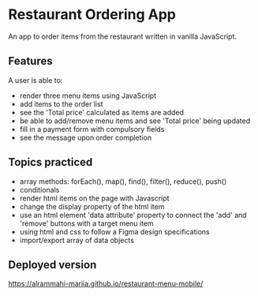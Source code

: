 # Restaurant Ordering App

An app to order items from the restaurant written in vanilla JavaScript. 

## Features

A user is able to:
- render three menu items using JavaScript
- add items to the order list
- see the 'Total price' calculated as items are added
- be able to add/remove menu items and see 'Total price' being updated
- fill in a payment form with compulsory fields
- see the message upon order completion

## Topics practiced

- array methods: forEach(), map(), find(), filter(), reduce(), push()
- conditionals 
- render html items on the page with Javascript
- change the display property of the html item
- use an html element 'data attribute' property to connect the 'add' and 'remove' buttons with a target menu item
- using html and css to follow a Figma design specifications
- import/export array of data objects

## Deployed version

https://alrammahi-mariia.github.io/restaurant-menu-mobile/



